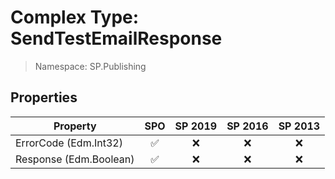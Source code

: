 # Complex Type: SendTestEmailResponse

> Namespace: SP.Publishing

## Properties

Property | SPO | SP 2019 | SP 2016 | SP 2013
----------|:---:|:-------:|:-------:|:-------:
ErrorCode (Edm.Int32) | ✅ | ❌ | ❌ | ❌
Response (Edm.Boolean) | ✅ | ❌ | ❌ | ❌